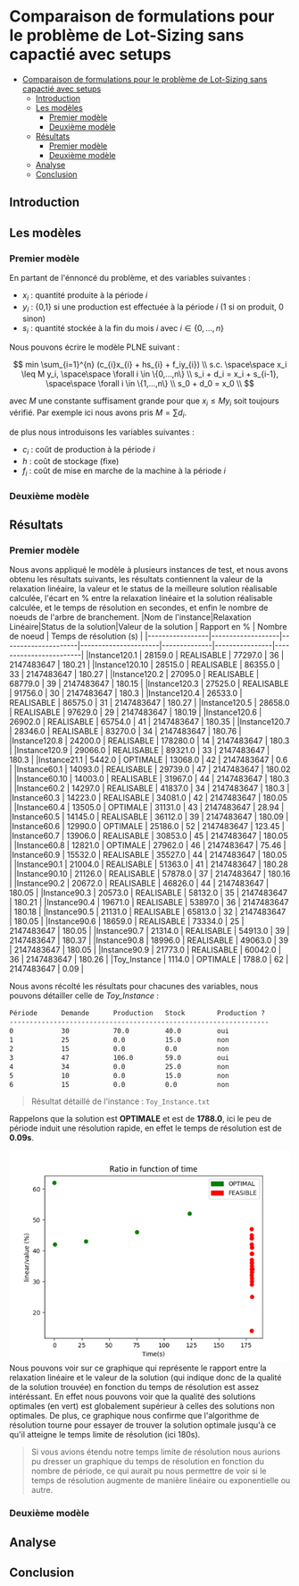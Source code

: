 # Comparaison de formulations pour le problème de Lot-Sizing sans capactié avec setups

- [Comparaison de formulations pour le problème de Lot-Sizing sans capactié avec setups](#comparaison-de-formulations-pour-le-problème-de-lot-sizing-sans-capactié-avec-setups)
  - [Introduction](#introduction)
  - [Les modèles](#les-modèles)
    - [Premier modèle](#premier-modèle)
    - [Deuxième modèle](#deuxième-modèle)
  - [Résultats](#résultats)
    - [Premier modèle](#premier-modèle-1)
    - [Deuxième modèle](#deuxième-modèle-1)
  - [Analyse](#analyse)
  - [Conclusion](#conclusion)


## Introduction


## Les modèles
### Premier modèle
  En partant de l'énnoncé du problème, et des variables suivantes :
  - $x_{i}$ : quantité produite à la période $i$
  - $y_{i}$ : {0,1} si une production est effectuée à la période $i$ (1 si on produit, 0 sinon)
  - $s_{i}$ : quantité stockée à la fin du mois $i$
  avec $i \in \{0,..., n\}$

  Nous pouvons écrire le modèle PLNE suivant :

  $$
    min \sum_{i=1}^{n} (c_{i}x_{i} + hs_{i} + f_iy_{i}) \\
    s.c. \space\space x_i \leq M y_i, \space\space \forall i \in \{0,...,n\} \\
    s_i + d_i = x_i + s_{i-1}, \space\space \forall i \in \{1,...,n\} \\
    s_0 + d_0 = x_0 \\
  $$

  avec $M$ une constante suffisament grande pour que $x_i \leq M y_i$ soit toujours vérifié. Par exemple ici nous avons pris $M = \sum{d_i}$.

  de plus nous introduisons les variables suivantes :

  - $c_{i}$ : coût de production à la période $i$
  - $h$ : coût de stockage (fixe)
  - $f_{i}$ : coût de mise en marche de la machine à la période $i$




### Deuxième modèle

## Résultats

### Premier modèle

Nous avons appliqué le modèle à plusieurs instances de test, et nous avons obtenu les résultats suivants, les résultats contiennent la valeur de la relaxation linéaire, la valeur et le status de la meilleure solution réalisable calculée, l'écart en % entre la relaxation linéaire et la solution réalisable calculée, et le temps de résolution en secondes, et enfin le nombre de noeuds de l'arbre de branchement.
|Nom de l'instance|Relaxation Linéaire|Status de la solution|Valeur de la solution | Rapport en % | Nombre de noeud | Temps de résolution (s) |
|-----------------|-------------------|---------------------|----------------------|--------------|----------------|------------------------|
|Instance120.1   | 28159.0 | REALISABLE | 77297.0 | 36 | 2147483647 | 180.21 |
|Instance120.10   | 28515.0 | REALISABLE | 86355.0 | 33 | 2147483647 | 180.27 |
|Instance120.2   | 27095.0 | REALISABLE | 68779.0 | 39 | 2147483647 | 180.15 |
|Instance120.3   | 27525.0 | REALISABLE | 91756.0 | 30 | 2147483647 | 180.3 |
|Instance120.4   | 26533.0 | REALISABLE | 86575.0 | 31 | 2147483647 | 180.27 |
|Instance120.5   | 28658.0 | REALISABLE | 97629.0 | 29 | 2147483647 | 180.19 |
|Instance120.6   | 26902.0 | REALISABLE | 65754.0 | 41 | 2147483647 | 180.35 |
|Instance120.7   | 28346.0 | REALISABLE | 83270.0 | 34 | 2147483647 | 180.76 |
|Instance120.8   | 24200.0 | REALISABLE | 178280.0 | 14 | 2147483647 | 180.3 |
|Instance120.9   | 29066.0 | REALISABLE | 89321.0 | 33 | 2147483647 | 180.3 |
|Instance21.1   | 5442.0 | OPTIMALE | 13068.0 | 42 | 2147483647 | 0.6 |
|Instance60.1   | 14093.0 | REALISABLE | 29739.0 | 47 | 2147483647 | 180.02 |
|Instance60.10   | 14003.0 | REALISABLE | 31967.0 | 44 | 2147483647 | 180.3 |
|Instance60.2   | 14297.0 | REALISABLE | 41837.0 | 34 | 2147483647 | 180.3 |
|Instance60.3   | 14223.0 | REALISABLE | 34081.0 | 42 | 2147483647 | 180.05 |
|Instance60.4   | 13505.0 | OPTIMALE | 31131.0 | 43 | 2147483647 | 28.94 |
|Instance60.5   | 14145.0 | REALISABLE | 36112.0 | 39 | 2147483647 | 180.09 |
|Instance60.6   | 12990.0 | OPTIMALE | 25186.0 | 52 | 2147483647 | 123.45 |
|Instance60.7   | 13906.0 | REALISABLE | 30853.0 | 45 | 2147483647 | 180.05 |
|Instance60.8   | 12821.0 | OPTIMALE | 27962.0 | 46 | 2147483647 | 75.46 |
|Instance60.9   | 15532.0 | REALISABLE | 35527.0 | 44 | 2147483647 | 180.05 |
|Instance90.1   | 21004.0 | REALISABLE | 51363.0 | 41 | 2147483647 | 180.28 |
|Instance90.10   | 21126.0 | REALISABLE | 57878.0 | 37 | 2147483647 | 180.16 |
|Instance90.2   | 20672.0 | REALISABLE | 46826.0 | 44 | 2147483647 | 180.05 |
|Instance90.3   | 20573.0 | REALISABLE | 58132.0 | 35 | 2147483647 | 180.21 |
|Instance90.4   | 19671.0 | REALISABLE | 53897.0 | 36 | 2147483647 | 180.18 |
|Instance90.5   | 21131.0 | REALISABLE | 65813.0 | 32 | 2147483647 | 180.05 |
|Instance90.6   | 18659.0 | REALISABLE | 73334.0 | 25 | 2147483647 | 180.05 |
|Instance90.7   | 21314.0 | REALISABLE | 54913.0 | 39 | 2147483647 | 180.37 |
|Instance90.8   | 18996.0 | REALISABLE | 49063.0 | 39 | 2147483647 | 180.05 |
|Instance90.9   | 21773.0 | REALISABLE | 60042.0 | 36 | 2147483647 | 180.26 |
|Toy_Instance   | 1114.0 | OPTIMALE | 1788.0 | 62 | 2147483647 | 0.09 |



Nous avons récolté les résultats pour chacunes des variables, nous pouvons détailler celle de *Toy_Instance* :

```
Période      Demande      Production   Stock        Production ?
-----------------------------------------------------------------
0            30           70.0         40.0         oui
1            25           0.0          15.0         non
2            15           0.0          0.0          non
3            47           106.0        59.0         oui
4            34           0.0          25.0         non
5            10           0.0          15.0         non
6            15           0.0          0.0          non
```
> Résultat détaillé de l'instance : `Toy_Instance.txt`

Rappelons que la solution est **OPTIMALE** et est de **1788.0**, ici le peu de période induit une résolution rapide, en effet le temps de résolution est de **0.09s**. 

![Ration_In_Time](img/Figure_1.png)
Nous pouvons voir sur ce graphique qui représente le rapport entre la relaxation linéaire et le valeur de la solution (qui indique donc de la qualité de la solution trouvée) en fonction du temps de résolution est assez intéréssant. En effet nous pouvons voir que la qualité des solutions optimales (en vert) est globalement supérieur à celles des solutions non optimales. De plus, ce graphique nous confirme que l'algorithme de résolution tourne pour essayer de trouver la solution optimale jusqu'à ce qu'il atteigne le temps limite de résolution (ici 180s).

> Si vous avions étendu notre temps limite de résolution nous aurions pu dresser un graphique du temps de résolution en fonction du nombre de période, ce qui aurait pu nous permettre de voir si le temps de résolution augmente de manière linéaire ou exponentielle ou autre.


### Deuxième modèle

## Analyse

## Conclusion

